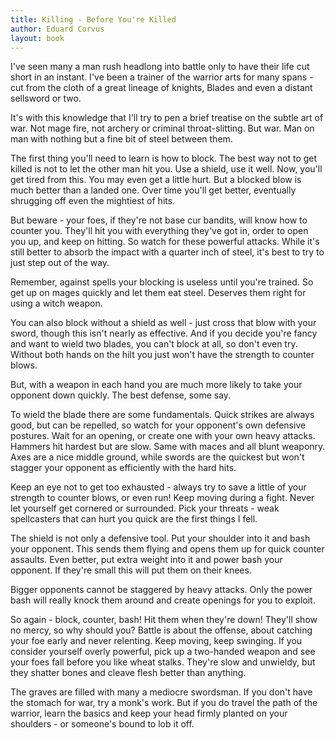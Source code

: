 ```yaml
---
title: Killing - Before You're Killed
author: Eduard Corvus
layout: book
---
```


I've seen many a man rush headlong into battle only to have their life cut short in an instant. I've been a trainer of the warrior arts for many spans - cut from the cloth of a great lineage of knights, Blades and even a distant sellsword or two.

It's with this knowledge that I'll try to pen a brief treatise on the subtle art of war. Not mage fire, not archery or criminal throat-slitting. But war. Man on man with nothing but a fine bit of steel between them.

The first thing you'll need to learn is how to block. The best way not to get killed is not to let the other man hit you. Use a shield, use it well. Now, you'll get tired from this. You may even get a little hurt. But a blocked blow is much better than a landed one. Over time you'll get better, eventually shrugging off even the mightiest of hits.

But beware - your foes, if they're not base cur bandits, will know how to counter you. They'll hit you with everything they've got in, order to open you up, and keep on hitting. So watch for these powerful attacks. While it's still better to absorb the impact with a quarter inch of steel, it's best to try to just step out of the way.

Remember, against spells your blocking is useless until you're trained. So get up on mages quickly and let them eat steel. Deserves them right for using a witch weapon.

You can also block without a shield as well - just cross that blow with your sword, though this isn't nearly as effective. And if you decide you're fancy and want to wield two blades, you can't block at all, so don't even try. Without both hands on the hilt you just won't have the strength to counter blows.

But, with a weapon in each hand you are much more likely to take your opponent down quickly. The best defense, some say.

To wield the blade there are some fundamentals. Quick strikes are always good, but can be repelled, so watch for your opponent's own defensive postures. Wait for an opening, or create one with your own heavy attacks. Hammers hit hardest but are slow. Same with maces and all blunt weaponry. Axes are a nice middle ground, while swords are the quickest but won't stagger your opponent as efficiently with the hard hits.

Keep an eye not to get too exhausted - always try to save a little of your strength to counter blows, or even run! Keep moving during a fight. Never let yourself get cornered or surrounded. Pick your threats - weak spellcasters that can hurt you quick are the first things I fell.

The shield is not only a defensive tool. Put your shoulder into it and bash your opponent. This sends them flying and opens them up for quick counter assaults. Even better, put extra weight into it and power bash your opponent. If they're small this will put them on their knees.

Bigger opponents cannot be staggered by heavy attacks. Only the power bash will really knock them around and create openings for you to exploit.

So again - block, counter, bash! Hit them when they're down! They'll show no mercy, so why should you? Battle is about the offense, about catching your foe early and never relenting. Keep moving, keep swinging. If you consider yourself overly powerful, pick up a two-handed weapon and see your foes fall before you like wheat stalks. They're slow and unwieldy, but they shatter bones and cleave flesh better than anything.

The graves are filled with many a mediocre swordsman. If you don't have the stomach for war, try a monk's work. But if you do travel the path of the warrior, learn the basics and keep your head firmly planted on your shoulders - or someone's bound to lob it off.
